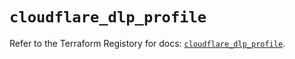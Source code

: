 # `cloudflare_dlp_profile`

Refer to the Terraform Registory for docs: [`cloudflare_dlp_profile`](https://www.terraform.io/docs/providers/cloudflare/r/dlp_profile).
